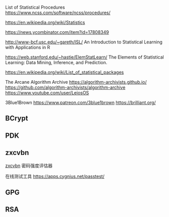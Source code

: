 List of Statistical Procedures
https://www.ncss.com/software/ncss/procedures/

https://en.wikipedia.org/wiki/Statistics

https://news.ycombinator.com/item?id=17808349

http://www-bcf.usc.edu/~gareth/ISL/
An Introduction to Statistical Learning
with Applications in R

https://web.stanford.edu/~hastie/ElemStatLearn/
The Elements of 
Statistical Learning:
Data Mining, Inference, and Prediction.

https://en.wikipedia.org/wiki/List_of_statistical_packages


The Arcane Algorithm Archive
https://algorithm-archivists.github.io/
https://github.com/algorithm-archivists/algorithm-archive
https://www.youtube.com/user/LeiosOS


3Blue1Brown
https://www.patreon.com/3blue1brown
https://brilliant.org/

## BCrypt


## PDK

## zxcvbn

[zxcvbn](https://github.com/dropbox/zxcvbn) 密码强度评估器

在线测试工具 https://apps.cygnius.net/passtest/

## GPG

## RSA
